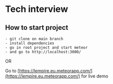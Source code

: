 # Tech interview

## How to start project

```
- git clone on main branch
- install dependencies
- go in root project and start meteor
- and go to http://localhost:3000/
```

OR

Go to [https://lempire.eu.meteorapp.com/](https://lempire.eu.meteorapp.com/) for live demo
